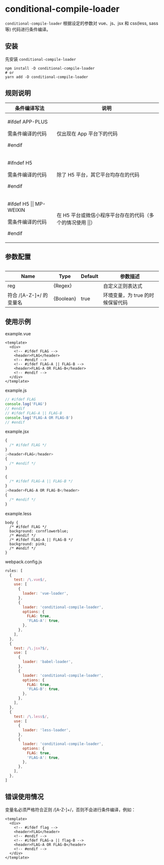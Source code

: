 # conditional-compile-loader

`conditional-compile-loader` 根据设定的参数对 vue、js、jsx 和 css(less, sass 等) 代码进行条件编译。

## 安装

先安装 `conditional-compile-loader`

```shell
npm install -D conditional-compile-loader
# or
yarn add -D conditional-compile-loader
```

## 规则说明

<table>
  <thead>
    <tr>
      <th>条件编译写法</th>
      <th>说明</th>
    </tr>
  </thead>
  <tbody>
    <tr>
      <td>
        <p>#ifdef APP-PLUS</p>
        <p>需条件编译的代码</p>
        <p>#endif</p>
      </td>
      <td>仅出现在 App 平台下的代码</td>
    </tr>
    <tr>
      <td>
        <p>#ifndef H5</p>
        <p>需条件编译的代码</p>
        <p>#endif</p>
      </td>
      <td>除了 H5 平台，其它平台均存在的代码</td>
    </tr>
    <tr>
      <td>
        <p>#ifdef H5 || MP-WEIXIN</p>
        <p>需条件编译的代码</p>
        <p>#endif</p>
      </td>
      <td>在 H5 平台或微信小程序平台存在的代码（多个的情况使用 ||）</td>
    </tr>
  </tbody>
<table>

## 参数配置

<table>
  <thead>
    <tr>
      <th>Name</th>
      <th>Type</th>
      <th>Default</th>
      <th>参数描述</th>
    </tr>
  </thead>
  <tbody>
    <tr>
      <td>reg</td>
      <td>{Regex}</td>
      <td></td>
      <td>自定义正则表达式</td>
    </tr>
    <tr>
      <td>符合 /[A-Z-]+/ 的变量名</td>
      <td>{Boolean}</td>
      <td>true</td>
      <td>环境变量，为 true 的时候保留代码</td>
    </tr>
  </tbody>
<table>

## 使用示例

example.vue

```vue
<template>
  <div>
    <!-- #ifdef FLAG -->
    <header>FLAG</header>
    <!-- #endif -->
    <!-- #ifdef FLAG-A || FLAG-B -->
    <header>FLAG-A OR FLAG-B</header>
    <!-- #endif -->
  </div>
</template>
```

example.js

```js
// #ifdef FLAG
console.log('FLAG')
// #endif
// #ifdef FLAG-A || FLAG-B
console.log('FLAG-A OR FLAG-B')
// #endif
```

example.jsx

```js
{
  /* #ifdef FLAG */
}
;<header>FLAG</header>
{
  /* #endif */
}

{
  /* #ifdef FLAG-A || FLAG-B */
}
;<header>FLAG-A OR FLAG-B</header>
{
  /* #endif */
}
```

example.less

```less
body {
  /* #ifdef FLAG */
  background: cornflowerblue;
  /* #endif */
  /* #ifdef FLAG-A || FLAG-B */
  background: pink;
  /* #endif */
}
```

webpack.config.js

```js
rules: [
  {
    test: /\.vue$/,
    use: [
      {
        loader: 'vue-loader',
      },
      {
        loader: 'conditional-compile-loader',
        options: {
          FLAG: true,
          'FLAG-A': true,
        },
      },
    ],
  },
  {
    test: /\.jsx?$/,
    use: [
      {
        loader: 'babel-loader',
      },
      {
        loader: 'conditional-compile-loader',
        options: {
          FLAG: true,
          'FLAG-B': true,
        },
      },
    ],
  },
  {
    test: /\.less$/,
    use: [
      {
        loader: 'less-loader',
      },
      {
        loader: 'conditional-compile-loader',
        options: {
          FLAG: true,
          'FLAG-A': true,
        },
      },
    ],
  },
]
```

## 错误使用情况

变量名必须严格符合正则 /[A-Z-]+/，否则不会进行条件编译，例如：

```vue
<template>
  <div>
    <!-- #ifdef flag -->
    <header>FLAG</header>
    <!-- #endif -->
    <!-- #ifdef FLAG-a || flag-B -->
    <header>FLAG-A OR FLAG-B</header>
    <!-- #endif -->
  </div>
</template>
```
